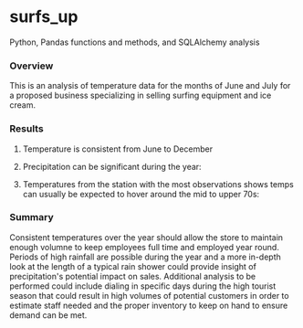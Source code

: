 # surfs_up
Python, Pandas functions and methods, and SQLAlchemy analysis

### Overview
This is an analysis of temperature data for the months of June and July for a proposed business specializing in selling surfing equipment and ice cream.
### Results
1. Temperature is consistent from June to December


2. Precipitation can be significant during the year:

3. Temperatures from the station with the most observations shows temps can usually be expected to hover around the mid to upper 70s:

### Summary
  Consistent temperatures over the year should allow the store to maintain enough volumne to keep employees full time and employed year round.  Periods of high rainfall are possible during the year and a more in-depth look at the length of a typical rain shower could provide insight of precipitation's potential impact on sales.  Additional analysis to be performed could include dialing in specific days during the high tourist season that could result in high volumes of potential customers in order to estimate staff needed and the proper inventory to keep on hand to ensure demand can be met.
